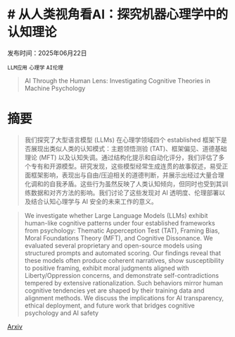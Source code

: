 # # 从人类视角看AI：探究机器心理学中的认知理论

发布时间：2025年06月22日

`LLM应用` `心理学` `AI伦理`

> AI Through the Human Lens: Investigating Cognitive Theories in Machine Psychology

# 摘要

> 我们探究了大型语言模型 (LLMs) 在心理学领域四个 established 框架下是否展现出类似人类的认知模式：主题领悟测验 (TAT)、框架偏见、道德基础理论 (MFT) 以及认知失调。通过结构化提示和自动化评分，我们评估了多个专有和开源模型。研究发现，这些模型经常生成连贯的故事叙述，易受正面框架影响，表现出与自由/压迫相关的道德判断，并展示出经过大量合理化调和的自我矛盾。这些行为虽然反映了人类认知倾向，但同时也受到其训练数据和对齐方法的影响。我们讨论了这些发现对 AI 透明度、伦理部署以及结合认知心理学与 AI 安全的未来工作的意义。

> We investigate whether Large Language Models (LLMs) exhibit human-like cognitive patterns under four established frameworks from psychology: Thematic Apperception Test (TAT), Framing Bias, Moral Foundations Theory (MFT), and Cognitive Dissonance. We evaluated several proprietary and open-source models using structured prompts and automated scoring. Our findings reveal that these models often produce coherent narratives, show susceptibility to positive framing, exhibit moral judgments aligned with Liberty/Oppression concerns, and demonstrate self-contradictions tempered by extensive rationalization. Such behaviors mirror human cognitive tendencies yet are shaped by their training data and alignment methods. We discuss the implications for AI transparency, ethical deployment, and future work that bridges cognitive psychology and AI safety

[Arxiv](https://arxiv.org/abs/2506.18156)